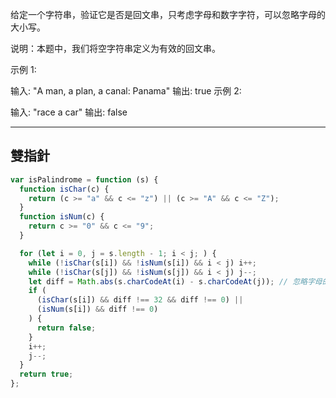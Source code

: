 给定一个字符串，验证它是否是回文串，只考虑字母和数字字符，可以忽略字母的大小写。

说明：本题中，我们将空字符串定义为有效的回文串。

示例 1:

输入: "A man, a plan, a canal: Panama" 输出: true 示例 2:

输入: "race a car" 输出: false

---

## 雙指針

```javascript
var isPalindrome = function (s) {
  function isChar(c) {
    return (c >= "a" && c <= "z") || (c >= "A" && c <= "Z");
  }
  function isNum(c) {
    return c >= "0" && c <= "9";
  }

  for (let i = 0, j = s.length - 1; i < j; ) {
    while (!isChar(s[i]) && !isNum(s[i]) && i < j) i++;
    while (!isChar(s[j]) && !isNum(s[j]) && i < j) j--;
    let diff = Math.abs(s.charCodeAt(i) - s.charCodeAt(j)); // 忽略字母的大小写
    if (
      (isChar(s[i]) && diff !== 32 && diff !== 0) ||
      (isNum(s[i]) && diff !== 0)
    ) {
      return false;
    }
    i++;
    j--;
  }
  return true;
};
```
